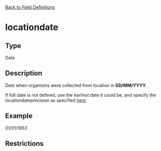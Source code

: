 [Back to Field Definitions](../../field_definition_overview)
# locationdate

## Type
Date

## Description


Date when organisms were collected from location in **DD/MM/YYYY**.

If full date is not defined, use the earliest date it could be, and specify the locationdateprecision as specified [here](../locationdateprecision)
## Example
*01/01/1953*

## Restrictions

